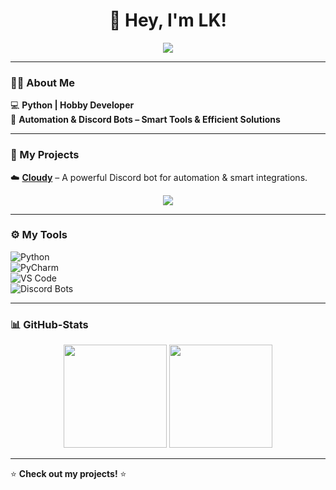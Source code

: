<h1 align="center">👋 Hey, I'm LK!</h1>

<p align="center">
  <img src="https://readme-typing-svg.herokuapp.com?color=%2336BCF7&center=true&lines=Software+Development+%7C+Python;Automation+%7C+Discord+Bots;Always+Learning+%7C+Optimizing+Code" />
</p>

---

### 👨‍💻 About Me  
💻 **Python | Hobby Developer**  
🔧 **Automation & Discord Bots – Smart Tools & Efficient Solutions**  

---

### :rocket:  My Projects 
:cloud: **[Cloudy](https://deine-website.com)** – A powerful Discord bot for automation & smart integrations.
<p align="center"> <img src="https://img.shields.io/badge/-Cloudy%20Bot-5865F2?style=for-the-badge&logo=discord&logoColor=white" /> </p>

---

### ⚙️ My Tools  
![Python](https://img.shields.io/badge/-Python-3776AB?style=for-the-badge&logo=python&logoColor=white)  
![PyCharm](https://img.shields.io/badge/-PyCharm-000000?style=for-the-badge&logo=pycharm&logoColor=white)  
![VS Code](https://img.shields.io/badge/-VS%20Code-007ACC?style=for-the-badge&logo=visual-studio-code&logoColor=white)  
![Discord Bots](https://img.shields.io/badge/-Discord%20Bots-5865F2?style=for-the-badge&logo=discord&logoColor=white)  

---

### 📊 GitHub-Stats  
<p align="center">
  <img src="https://github-readme-stats.vercel.app/api?username=lk1dev&show_icons=true&theme=tokyonight" height="165">
  <img src="https://github-readme-streak-stats.herokuapp.com/?user=lk1dev&theme=tokyonight" height="165">
</p>

---

⭐ **Check out my projects!** ⭐






